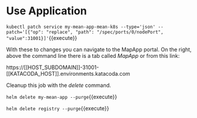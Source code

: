 # Use Application #

`kubectl patch service my-mean-app-mean-k8s --type='json' --patch='[{"op": "replace", "path": "/spec/ports/0/nodePort", "value":31001}]'`{{execute}}

With these to changes you can navigate to the MapApp portal. On the right, above the command line there is a tab called _MapApp_ or from this link:

https://[[HOST_SUBDOMAIN]]-31001-[[KATACODA_HOST]].environments.katacoda.com

Cleanup this job with the _delete_ command.

`helm delete my-mean-app --purge`{{execute}}

`helm delete registry --purge`{{execute}}
